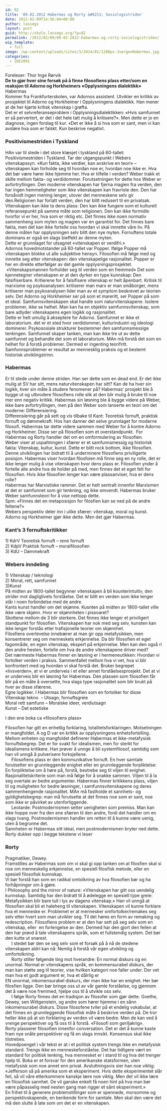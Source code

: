 ```yaml
---
id: 92
title: '09.02.2012 Habermas og Rorty &#8211; Sosiologistriden'
date: 2012-02-09T14:56:04+00:00
author: lassegs
layout: post
guid: http://skole.lassegs.org/?p=92
permalink: /2012/02/09/09-02-2012-habermas-og-rorty-sosiologistriden/
wip_template:
  - full
image: /wp-content/uploads/sites/3/2014/01/1280px-JuergenHabermas.jpg
categories:
  - IDE2091
---
```

<div>
  Foreleser: Thor Inge Rørvik
</div>

<div>
  <strong><strong>De to gjør hver sine forsøk på å finne filosofiens plass etter/som en reaksjon til Adorno og Horkheimers &laquo;Opplysningens dialektikk&raquo;</strong></strong><strong> </strong>
</div>

<div>
  Habermas
</div>

<div>
  Kommer fra Frankfurterskolen, var Adornos assistent. Utvikler en kritikk av prosjektet til Adorno og Horkheimer i Opplysningens dialektikk. Han mener at de her kjørte kritisk vitenskap i grøfta.
</div>

<div>
</div>

<div>
  <div>
    Det er et selvreferanseproblem i Opplysningsdialektikken: &laquo;Hvis samfunnet er så pervertert, er det i det hele tatt mulig å kritisere?&raquo;. Men dette er jo en diagnose, ingen forslag til kur. &laquo;Det er ikke å si hva som er sant, men vi kan avsløre hva som er falskt. Kun beskrive negativt.
  </div>
  
  <div>
  </div>
  
  <h3>
    Positivismestriden i Tyskland
  </h3>
  
  <div>
    HAn var til stede i det store klæsjet i tyskland på 60-tallet: Positivismestriden i Tyskland. Tar der utgangspunkt i Webers vitenskapssyn. &laquo;Kun fakta, ikke verdier, kan avskrive en teori&raquo; &#8211; vitenskapen kan forholde seg til hvordan noe er, hvordan noe ikke er. Hva det bør være hører ikke hjemme her. Hva er tilfelle i verden? Weber trakk et skille mellom fakta- og verdidommer. Forutsetningen for dette hos Weber er avfortryllingen. Den moderne vitenskapen har fjerna magien fra verden, den har ingen hemmeligheter som ikke vitenskapen kan fravriste den. Den har forsåvidt ingen mening lenger, utover det menneskene selv gir den.Religionen har forlatt verden, den har blitt redusert til en privatsak. Vitenskapen kan ikke ta dens plass: Den kan ikke fungere som et kulturelt referansepunkt på samme måte som religionen. Den kan ikke formidle hvorfor vi er her, hva som er riktig etc. Det finnes ikke noen normativ sammenheng som myten og magien var en garantist for. Det finnes bare fakta, men det kan ikke fortelle oss hvordan vi skal innrette våre liv. På denne måten har opplysningen selv blitt den nye myten. Fornuftens totale dominans er også en slags bieffekt av denne myten.
  </div>
  
  <div>
    Dette er grunnlaget for utsagnet &laquo;vitenskapen er verdifri.&raquo;
  </div>
  
  <div>
  </div>
  
  <div>
    Adornos hovedmotstander på 60-tallet var Popper. Ifølge Popper må vitenskapen blokke ut alle subjektive hensyn. Filosofien må følge med og innrette seg etter vitenskapen: den vitenskapelige rasjonalitet. Popper er her en direkte etterfølger av det gamle opplysningsprosjektet.  &laquo;Vitenskapsmannen forholder seg til verden som en fremmed&raquo; Det som kjennetegner vitenskapen er at den dyrker en type kunnskap: Den falsifiserbare. Kritierene for å falsifisere vitenskap er helt åpenbart. Kritisk til marxisme og psykoanalysen: kritiserer man marx er man småborger, mens kritiserer man psykoanalysen lider man av et symptom beskrevet av teorien selv. Det Adorno og Horkheimer ser på som et mareritt, ser Popper på som et ideal. Samfunnsvitenskapen skal handle som naturvitenskapene. Isolere problemer, ikke se helhet. Man kan ha en objektiv samfunnsvitenskap, som bare adlyder vitenskapens egen logikk og rasjonalitet.
  </div>
  
  <div>
  </div>
  
  <div>
    Dette er helt umulig å akseptere for Adorno. Samfunnet er ikke et laboratorium. det er et sted hvor verdidommer, kulturindustri og ideologi dominerer. Psykososiale strukturer bestemmer den samfunnsmessige tenkingen. Samfunnet skaper tanken, man kan ikke tre ut av dette samfunnet og behandle det som et laboratorium. MAn må forstå det som en helhet for å forstå problemer. Dermed er ingenting teorifritt. Samfunnsproblemer er resultat av mennesklig praksis og et bestemt historisk utviklingstrinn.
  </div>
  
  <div>
  </div>
  
  <h3>
    Habermas
  </h3>
  
  <div>
    Er til stede under denne striden. Han ser dette som en dead end. Er det ikke mulig at SV har sitt, mens naturvitenskapen har sitt? Kan de ha hver sin logikk, hver sin måte å studere fenomener på? Habermas&#8217; prosjekt ble å bygge ut og utbrodere filosofiens rolle slik at den blir mulig å bruke til noe mer enn negativ kritikk. Habermas sin løsning ble å bygge videre på Weber, ikke bare avfortryllingen, men på den Weber som lanserte en teori om det moderne: Differensiering.
  </div>
  
  <div>
  </div>
  
  <div>
    Differensiering går på sett og vis tilbake til Kant: Teoretisk fornuft, praktisk fornuft og dømmekraft. Hos han danner det selve grunnlaget for moderne filosofi. Habermas tar dette videre sammen med Weber for å kontre Adorno og Horkheimer. Disse ser på filosofien som et overstandpunkt.  For Habermas og Rorty handler det om en omformulering av filosofien.
  </div>
  
  <div>
    Weber viser at uspaltningen i sfærer er et samfunnsmessig og historisk fakta: Vitenskap, kultur, kunst. Dette er blitt rock bottom, ikke filosofien. Denne utviklingen har bidratt til å underminere filosofiens priviligerte posisjon. Habermas viser hvordan filosfoien må finne seg en ny rolle, det er ikke lenger mulig å vise vitenskapen hvor dens plass er. Filosofien ynder å fortelle alle andre hva de holder på med, men finnes det et eget felt for filosofien. Hvis ikke filosofien lenger kan være plassanviser, hva er dens rolle?
  </div>
  
  <div>
  </div>
  
  <div>
    Habermas har Marxistiske rammer. Det er helt sentralt innenfor Marxismen at det er samfunnet som gir tenkning, og ikke omvendt. Habermas bruker Weber samfunnsteori for å vise nettopp dette.
  </div>
  
  <div>
    Spm: &laquo;Finnes det en metaposisjon for filosfien kan se ned på de andre feltene?&raquo;
  </div>
  
  <div>
  </div>
  
  <div>
    Webers perspektiv deler inn i ulike sfærer: vitenskap, moral og kunst. Adorno og Horkheimer gjør ikke dette. Men det gjør Habermas.
  </div>
  
  <div>
  </div>
  
  <h3>
    Kant&#8217;s 3 fornuftskritikker
  </h3>
  
  <div>
    1) KdrV Teoretisk fornuft &#8211; rene fornuft
  </div>
  
  <div>
    2) KdpV Praktisk fornuft &#8211; moralfilosofien
  </div>
  
  <div>
    3) KdU &#8211; Dømmekraft
  </div>
  
  <div>
  </div>
  
  <h3>
    Webers inndeling
  </h3>
  
  <div>
    1) Vitenskap / teknologi
  </div>
  
  <div>
    2) Moral, rett, samfunnet
  </div>
  
  <div>
    3)Kunst
  </div>
  
  <div>
  </div>
  
  <div>
    På midten av 1800-tallet begynner vitenskapen å bli kounterintuitiv, den strider mot dagliglivets forståelse. Det er blitt en verden som ikke lenger står i noen forbindelse med de andre.
  </div>
  
  <div>
    Kants kunst handler om det skjønne. Kusnten på midten av 1800-tallet ville ikke være skjønn. Hvor er skjønnheten i pissoaret?
  </div>
  
  <div>
  </div>
  
  <div>
    Skottene mellom de 3 blir sterkere. Det finnes ikke lenger et priviligert standpunkt for filosofien. Vitenskapen har nok med seg selv, kunsten kan ikke lenger forstås etter trafisjonelle teorier om skjønnhet.
  </div>
  
  <div>
  </div>
  
  <div>
    Filosfiens overlevelse innebærer at man gir opp metafysikken, men konsentrerer seg om menneskets erkjennelse. Da blir filosofien et eget fagområde, en egen vitenskap, ekspert på erkjennelse. Men kan den også ri den andre hesten, fortelle om hva de andre vitenskapene driver med?
  </div>
  
  <div>
    Det nærmeste Habermas finner en løsning er i hermeneutikken: Hvordan vi fortolker verden i praksis. Sammenfallet mellom hva vi vet, hva vi blir konfrontert med og hvordan vi skal forstå det. Bruker begrepet &laquo;livsverden&raquo;, at vi er underveis i et eller annet forståelsesprosjekt. Det at vi er underveis blir en løsning for Habermas. Den plassen som filosofien får blir på en måte å oversette, hva slags type rasjonalitet som blir brukt på hver av disse sfærene.
  </div>
  
  <div>
  </div>
  
  <div>
    Egne logikker. I Habermas blir filosofien som en fortolker for disse
  </div>
  
  <div>
    Vitenskap tekno  &#8211; Utsagn, fornuftsgreie
  </div>
  
  <div>
    Moral rett samfunn &#8211; Moralske ideer, verdiutsagn
  </div>
  
  <div>
    Kunst &#8211; Det estetiske
  </div>
  
  <div>
  </div>
  
  <p>
    I den ene boka ca &laquo;filosofiens plass&raquo;
  </p>
</div>

<div>
  Filosofien har gitt en enhetlig forklaring, totalitetsforklaringen. Motsetningen er mangfoldet. A og D var en kritikk av opplysningens enhetsfortelling. Mellom enheten og mangfoldet definerer Habermas et ikke-metafysisk fornuftsbegrep. Det er for svakt for idealismen, men for sterkt for idealismens kritikere. Han prøver å unnge å bli systemfilosof, samtidig som han vil unngå å pulverisere forksjellene.
</div>

<div>
       Filosofiens plass er den kommunikative fornuft. En hver samtale forutsetter en grunnleggende enighet eller en grunnleggende forpliktelse: En forpliktelse om å høre på, forstå, bestrebe seg til viljen til enighet. Rasjonalitetskriterie som man må følge for å snakke sammen. Viljen til å la seg overtale av bedre argumenter. Habermas finner kritikkens plass, viljen til og muligheten for bedre løsninger, i samfunnsvitenskapene og deres sammenhengende rasjonalitet. MAn må fastholde et sannhets- og gyldighetsbegrep: man må forutsette at det finnes noe som er sant, noe som ikke er påvirket av utenforliggende.
</div>

<div>
       Leotarde: Postmodernismen setter uenigheten som premiss. Man kan ikke hoppe over fra den ene sfæren til den andre, fordi det handler om en slags tvang. Postmodernismen handler om retten til å kunne være uenig, uten å begrunne det.
</div>

<div>
  Sannheten er Habermas sitt ideal, men postmodernismen bryter ned dette.
</div>

<div>
</div>

<div>
  Rorty dukker opp i begge tekstene vi leser
</div>

<div>
</div>

### Rorty

<div>
  Pragmatiker, Dewey.
</div>

<div>
  Framstilles av Habermas som om vi skal gi opp tanken om at filosfien skal si noe om menneskelig erkjennelse, en spesiell filosfisk metode, eller en spesiell filosofisk kunnskap.
</div>

<div>
  Vi bør forstå han som en radikal omtolkning av hva filosofien bør og ha forhåpninger om å gjøre.
</div>

<div>
  I Philosophy and the mirror of nature: &laquo;Vitenskapen har gitt oss uendelig kunnskap. Samtidig har den bidratt til å ødelegge en spesiell type greie: Metafysikken blir bare tull i lys av dagens vitenskap.&raquo; Han vil unngå at filosofien skal bli et haleheng til vitenskapen. Vitenskapen vil kunne forklare hva et menneske er. Problemet er at mennesker omfortolker/remakes seg selv etter hvert som man utvikler seg. Til det høres en form av remaking og redescription. Filosofiens problem er at den har sett på seg selv som en vitenskap, eller  en forlengelse av den. Dermed har den gjort den feilen at den har prøvd å tale vitenskapens språk, som et fullstendig system. Det bør den kutte ut snarest.
</div>

<div>
       I stedet bør den se seg selv som et forsøk på å nå de stedene vitenskapen aldri kan nå: Nemlig å forstå vår egen utvikling og omfortolkning.
</div>

<div>
       Rorty stiller følgende ting mot hverandre: En normal diskurs og en unormal. Normal er vitenskapens språk, en kommensurabel diskurs, der man kan støtte seg til teorier, vise hvilken kategori noe faller under. Der vet man hva et godt argument er, hva et dålrlig er
</div>

<div>
  EN unormal, inkomensurabel diskurs, der man ikke har en enighet. Her bør filosfien ligge. Den bør bringe oss ut av vår gamle forståelse, og gjennom det å være noe fremmed, hjelpe oss til å utvikle oss selv.
</div>

<div>
       I følge Rorty finnes det en tradisjon av filosofer som gjør dette. Goethe, Dewey, sen Wittgenstein, og andre som hører hjemme i en sånn inkomensurabel diskurs. Disse filosofene tviler på et endelig vokabular, at det finnes en grunnleggende filosofisk måte å beskrive verden på. De tror heller ikke på at sin forklaring av verden vil være bedre. Men de kan ved å vrenge perspektiver og få oss til å forstå. &laquo;Filosofi som geriljakrig&raquo;.
</div>

<div>
</div>

<div>
  Rorty plasserer filosofien innenfor conversation. Det er det å kunne kaste fram nye snåle perspektiver og få en slags innsikt. Konsensus skal ikke tilstrebes.
</div>

<div>
</div>

<div>
  Hovedpoenget i vår tekst er at i et politisk system trengs ikke en metafysisk standard. Trengs ikke en menneskeforståelse. Det har tidligere vært en standard for politisk tenking, hva mennesket er i stand til og hva det trenger hjelp til. Boka er et forsvar for den amerikanske statsformen, uten metafysisk som noe annet enn privat. Avsluttningsvis sier han noe viktig:
</div>

<div>
  &laquo;Jefferson så på amerika som et eksperiment. Hvis dette eksperimentet slår feil, så vil våre etterkommere kanskje lære noe viktig. Men det vil ikke lære en filosofisk sannhet. De vil ganske enkelt få noen hint på hva man bør være påpasselig med nesten gang man rigger et sånt eksperiment.&raquo;
</div>

<div>
  En frihet til å generere problemstillinger som er spennede, morsomme og perspektivskapende, en berikende form for samtale. Men skal den være det må den slutte å late som om det er en vitenskapen.
</div>

<div>
</div>

<div>
</div>

<div>
</div>

<div>
</div>